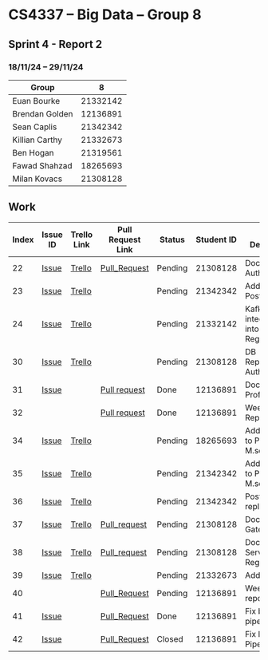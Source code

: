 # CS4337 – Big Data – Group 8

## Sprint 4 - Report 2

### 18/11/24 – 29/11/24

| Group          | 8        |
|----------------|----------|
| Euan Bourke    | 21332142 |
| Brendan Golden | 12136891 |
| Sean Caplis    | 21342342 |
| Killian Carthy | 21332673 |
| Ben Hogan      | 21319561 |
| Fawad Shahzad  | 18265693 |
| Milan Kovacs   | 21308128 |

## Work

| Index | Issue ID          | Trello Link         | Pull Request Link     | Status  | Student ID | Issue Description                       | 
|-------|-------------------|---------------------|-----------------------|---------|------------|-----------------------------------------|
| 22    | [Issue][issue_65] | [Trello][trello_45] | [Pull_Request][pr_77] | Pending | 21308128   | Dockerize Authentication                |
| 23    | [Issue][issue_47] | [Trello][trello_21] |                       | Pending | 21342342   | Add docker to Posts MS                  |
| 24    | [Issue][issue_48] | [Trello][trello_41] |                       | Pending | 21332142   | Kafka integration into Service Registry |
| 30    | [Issue][issue_73] | [Trello][trello_46] |                       | Pending | 21308128   | DB Replication for Auth                 |
| 31    | [Issue][issue_67] |                     | [Pull request][pr_82] | Done    | 12136891   | Dockerise Profile                       |
| 32    |                   |                     | [Pull request][pr_83] | Done    | 12136891   | Week 11 Report                          |
| 34    | [Issue][issue_63] | [Trello][trello_58] |                       | Pending | 18265693   | Adding JWT to Profile M.service         |
| 35    | [Issue][issue_64] | [Trello][trello_59] |                       | Pending | 21342342   | Adding JWT to Posts M.service           |
| 36    | [Issue][issue_74] | [Trello][trello_60] |                       | Pending | 21342342   | Posts DB replication                    |
| 37    | [Issue][issue_80] | [Trello][trello_61] | [Pull_request][pr_77] | Pending | 21308128   | Dockerise Api Gateway                   |
| 38    | [Issue][issue_79] | [Trello][trello_62] | [Pull_request][pr_77] | Pending | 21308128   | Dockerise Service Registry              |
| 39    | [Issue][issue_84] | [Trello][trello_51] |                       | Pending | 21332673   | Add kafka                               |
| 40    |                   |                     | [Pull_Request][pr_95] | Pending | 12136891   | Week 12 report                          |
| 41    | [Issue][issue_88] |                     | [Pull_Request][pr_89] | Done    | 12136891   | Fix build pipeline                      |
| 42    | [Issue][issue_88] |                     | [Pull_Request][pr_93] | Closed  | 12136891   | Fix linter Pipeline                     |


[issue_47]: https://github.com/Third-Floor-CSIS/cs4337-Big-Data-Group/issues/47
[issue_48]: https://github.com/Third-Floor-CSIS/cs4337-Big-Data-Group/issues/48
[issue_63]: https://github.com/Third-Floor-CSIS/cs4337-Big-Data-Group/issues/63
[issue_65]: https://github.com/Third-Floor-CSIS/cs4337-Big-Data-Group/issues/65
[issue_67]: https://github.com/Third-Floor-CSIS/cs4337-Big-Data-Group/issues/67
[issue_73]: https://github.com/Third-Floor-CSIS/cs4337-Big-Data-Group/issues/73
[issue_64]: https://github.com/Third-Floor-CSIS/cs4337-Big-Data-Group/issues/64
[issue_74]: https://github.com/Third-Floor-CSIS/cs4337-Big-Data-Group/issues/74
[issue_79]: https://github.com/Third-Floor-CSIS/cs4337-Big-Data-Group/issues/79
[issue_80]: https://github.com/Third-Floor-CSIS/cs4337-Big-Data-Group/issues/80
[issue_84]: https://github.com/Third-Floor-CSIS/cs4337-Big-Data-Group/issues/84
[issue_88]: https://github.com/Third-Floor-CSIS/cs4337-Big-Data-Group/issues/88


[trello_21]: https://trello.com/c/jMzngaip/21-add-docker-to-posts-microservice
[trello_41]: https://trello.com/c/Qpza67N3/41-kafka-integration-into-service-registry
[trello_45]: https://trello.com/c/ogG2nF6a/20-add-docker-to-authentication-microservice
[trello_46]: https://trello.com/c/dtWto4Y7/22-db-replication-for-auth
[trello_51]: https://trello.com/c/MDTU3HCb
[trello_58]: https://trello.com/c/wMch0YCg/58-add-jwt-to-profile
[trello_59]: https://trello.com/c/YzFt5mD0/57-add-jwt-to-posts
[trello_60]: https://trello.com/c/jh6KjtWv/48-db-replication-for-posts
[trello_61]: https://trello.com/c/TyKtlc0H/59-docker-gateway
[trello_62]: https://trello.com/c/BKatm38V/60-docker-service-registry


[pr_77]: https://github.com/Third-Floor-CSIS/cs4337-Big-Data-Group/pull/77
[pr_82]: https://github.com/Third-Floor-CSIS/cs4337-Big-Data-Group/pull/82
[pr_83]: https://github.com/Third-Floor-CSIS/cs4337-Big-Data-Group/pull/83
[pr_89]: https://github.com/Third-Floor-CSIS/cs4337-Big-Data-Group/pull/89
[pr_93]: https://github.com/Third-Floor-CSIS/cs4337-Big-Data-Group/pull/93
[pr_95]:https://github.com/Third-Floor-CSIS/cs4337-Big-Data-Group/pull/95
